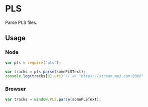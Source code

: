 # PLS
Parse PLS files.

## Usage
### Node
``` javascript
var pls = require('pls');

var tracks = pls.parse(somePLSText);
console.log(tracks[0].uri) // => "https://stream.mp3.com:8080"
```

### Browser
```javascript
var tracks = window.PLS.parse(somePLSText);
```

